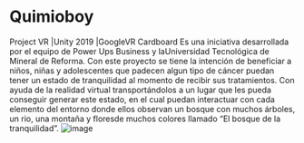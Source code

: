 # Quimioboy
 Project VR
 |Unity 2019
 |GoogleVR Cardboard
Es una iniciativa desarrollada por el equipo de Power Ups Business y laUniversidad Tecnológica de Mineral de Reforma. Con este proyecto se tiene la intención de beneficiar a niños, niñas y adolescentes que padecen algun tipo de cáncer puedan tener un estado de tranquilidad al momento de recibir sus tratamientos. Con ayuda de la realidad virtual transportándolos a un lugar que les pueda conseguir generar este estado, en el cual puedan interactuar con cada elemento del entorno donde ellos observan un bosque con muchos árboles, un rio, una montaña y floresde muchos colores llamado “El bosque de la tranquilidad”.
![image](https://user-images.githubusercontent.com/83617933/195453602-3d8096ec-9313-4f7c-81ff-8bd337ba9ad1.png)
